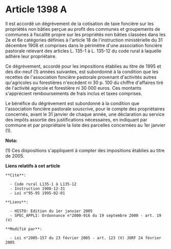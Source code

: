 # Article 1398 A

Il est accordé un dégrèvement de la cotisation de taxe foncière sur les propriétés non bâties perçue au profit des communes
et groupements de communes à fiscalité propre sur les propriétés non bâties classées dans les 2e et 6e catégories définies à
l'article 18 de l'instruction ministérielle du 31 décembre 1908 et comprises dans le périmètre d'une association foncière
pastorale relevant des articles L. 135-1 à L. 135-12 du code rural à laquelle adhère leur propriétaire.

Ce dégrèvement, accordé pour les impositions établies au titre de 1995 et des dix-neuf (1) années suivantes, est subordonné à
la condition que les recettes de l'association foncière pastorale provenant d'activités autres qu'agricoles ou forestières
n'excèdent ni 30 p. 100 du chiffre d'affaires tiré de l'activité agricole et forestière ni 30 000 euros. Ces montants
s'apprécient remboursements de frais inclus et taxes comprises.

Le bénéfice du dégrèvement est subordonné à la condition que l'association foncière pastorale souscrive, pour le compte des
propriétaires concernés, avant le 31 janvier de chaque année, une déclaration au service des impôts assortie des
justifications nécessaires, en indiquant par commune et par propriétaire la liste des parcelles concernées au 1er janvier
(1).

**Nota:**

(1) Ces dispositions s'appliquent à compter des impositions établies au titre de 2005.

**Liens relatifs à cet article**

	**Cite**:

	  - Code rural L135-1 à L135-12
	  - Instruction 1908-12-31
	  - Loi n°95-95 1995-02-01

	**Liens**:

	  - HISTO: Edition du 1er janvier 2005
	  - SPEC_APPLI: Ordonnance n°2000-916 du 19 septembre 2000 - art. 19 (V)

	**Modifié par**:

	  - Loi n°2005-157 du 23 février 2005 - art. 123 (V) JORF 24 février 2005
